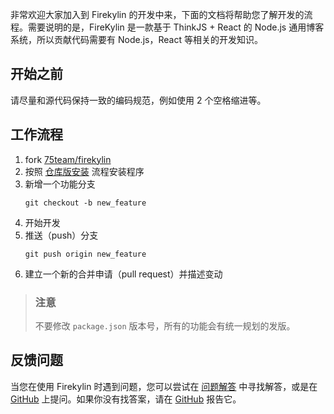 非常欢迎大家加入到 Firekylin 的开发中来，下面的文档将帮助您了解开发的流程。需要说明的是，FireKylin 是一款基于 ThinkJS + React 的 Node.js 通用博客系统，所以贡献代码需要有 Node.js，React 等相关的开发知识。

## 开始之前

请尽量和源代码保持一致的编码规范，例如使用 2 个空格缩进等。

## 工作流程

1. fork [75team/firekylin](https://github.com/75team/firekylin)
2. 按照 [仓库版安装](https://github.com/75team/firekylin/wiki/仓库版安装) 流程安装程序
3. 新增一个功能分支
    ```
    git checkout -b new_feature
    ```
4. 开始开发
5. 推送（push）分支
    ```
    git push origin new_feature
    ```
6. 建立一个新的合并申请（pull request）并描述变动

> ### 注意
> 不要修改 `package.json` 版本号，所有的功能会有统一规划的发版。

## 反馈问题
当您在使用 Firekylin 时遇到问题，您可以尝试在 [问题解答](https://github.com/75team/firekylin/wiki/问题解答) 中寻找解答，或是在 [GitHub](https://github.com/75team/firekylin/issues) 上提问。如果你没有找答案，请在 [GitHub](https://github.com/75team/firekylin/issues) 报告它。